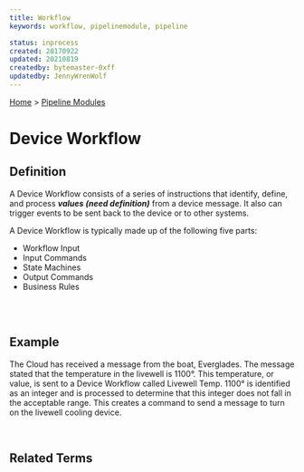 ```yaml
---
title: Workflow
keywords: workflow, pipelinemodule, pipeline

status: inprocess
created: 20170922
updated: 20210819
createdby: bytemaster-0xff
updatedby: JennyWrenWolf
---
```

[Home](../Index.md) > [Pipeline Modules](Index.md)

# Device Workflow

## Definition
A Device Workflow consists of a series of instructions that identify, define, and process ***values (need definition)*** from a device message.  It also can trigger events to be sent back to the device or to other systems.  

A Device Workflow is typically made up of the following five parts:
* Workflow Input
* Input Commands
* State Machines
* Output Commands
* Business Rules

<br>
<br>

## Example
The Cloud has received a message from the boat, Everglades.  The message stated that the temperature in the livewell is 1100°.  This temperature, or value, is sent to a Device Workflow called Livewell Temp.  1100° is identified as an integer and is processed to determine that this integer does not fall in the acceptable range.  This creates a command to send a message to turn on the livewell cooling device.

<br>

## Related Terms


